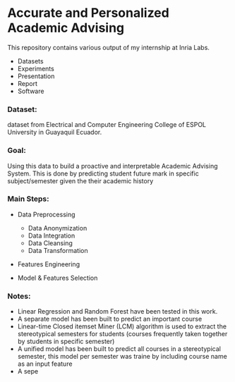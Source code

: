 # Accurate and Personalized Academic Advising
This repository contains various output of my internship at Inria Labs.
* Datasets
* Experiments
* Presentation
* Report
* Software

### Dataset:
dataset from Electrical and Computer Engineering College of ESPOL University in Guayaquil Ecuador.
### Goal: 
Using this data to build a proactive and interpretable Academic Advising System.
This is done by predicting student future mark in specific subject/semester given the their academic history
### Main Steps:
* Data Preprocessing
    + Data Anonymization
    + Data Integration
    + Data Cleansing
    + Data Transformation
	
* Features Engineering
* Model & Features Selection

### Notes:
- Linear Regression and Random Forest have been tested in this work.
- A separate model has been built to predict an important course
- Linear-time Closed itemset Miner (LCM) algorithm is used to extract the stereotypical semesters for students (courses frequently taken together by students in specific semester)
- A unified model has been built to predict all courses in a stereotypical semester, this model per semester was traine by including course name as an input feature
- A sepe

